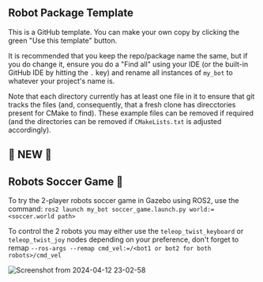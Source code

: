 ## Robot Package Template

This is a GitHub template. You can make your own copy by clicking the green "Use this template" button.

It is recommended that you keep the repo/package name the same, but if you do change it, ensure you do a "Find all" using your IDE (or the built-in GitHub IDE by hitting the `.` key) and rename all instances of `my_bot` to whatever your project's name is.

Note that each directory currently has at least one file in it to ensure that git tracks the files (and, consequently, that a fresh clone has direcctories present for CMake to find). These example files can be removed if required (and the directories can be removed if `CMakeLists.txt` is adjusted accordingly).

🔽 NEW 🔽
---------------------------------------------------------------------------------------------

## Robots Soccer Game 🤖

To try the 2-player robots soccer game in Gazebo using ROS2, use the command: `ros2 launch my_bot soccer_game.launch.py world:=<soccer.world path>`

To control the 2 robots you may either use the `teleop_twist_keyboard` or `teleop_twist_joy` nodes depending on your preference, don't forget to remap `--ros-args --remap cmd_vel:=/<bot1 or bot2 for both robots>/cmd_vel`

![Screenshot from 2024-04-12 23-02-58](https://github.com/MennaMagdie/my_bot/assets/73966691/6ba4391f-c556-42d2-81fe-69d1eb74a5f8)
